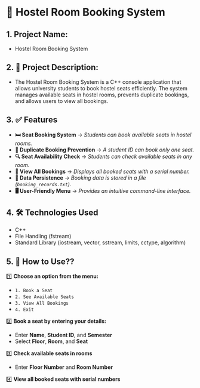 # 🏨 Hostel Room Booking System

## 1. **Project Name**:

- Hostel Room Booking System

## 2. 📝 **Project Description**:

- The Hostel Room Booking System is a C++ console application that allows university students to book hostel seats efficiently. The system manages available seats in hostel rooms, prevents duplicate bookings, and allows users to view all bookings.

## 3. ✅ **Features**

- **🛏️ Seat Booking System** → _Students can book available seats in hostel rooms._
- **🚫 Duplicate Booking Prevention** → _A student ID can book only one seat._
- **🔍 Seat Availability Check** → _Students can check available seats in any room._
- **📜 View All Bookings** → _Displays all booked seats with a serial number._
- **💾 Data Persistence** → _Booking data is stored in a file (`booking_records.txt`)._
- **🖥️ User-Friendly Menu** → _Provides an intuitive command-line interface._

## 4. 🛠️ **Technologies Used**

- C++
- File Handling (fstream)
- Standard Library (iostream, vector, sstream, limits, cctype, algorithm)

## 5. 🚀 **How to Use??**

1️⃣ **Choose an option from the menu:**

- `1. Book a Seat`
- `2. See Available Seats`
- `3. View All Bookings`
- `4. Exit`

2️⃣ **Book a seat by entering your details:**

- Enter **Name**, **Student ID**, and **Semester**
- Select **Floor**, **Room**, and **Seat**

3️⃣ **Check available seats in rooms**

- Enter **Floor Number** and **Room Number**

4️⃣ **View all booked seats with serial numbers**

